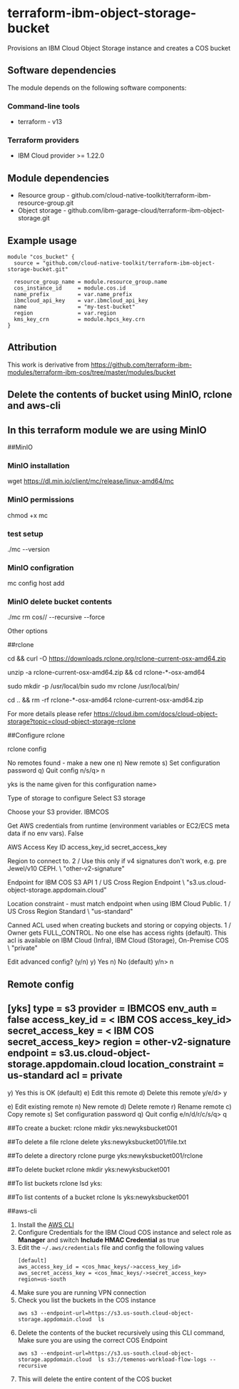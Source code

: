 # terraform-ibm-object-storage-bucket

Provisions an IBM Cloud Object Storage instance and creates a COS bucket


## Software dependencies

The module depends on the following software components:

### Command-line tools

- terraform - v13

### Terraform providers

- IBM Cloud provider >= 1.22.0

## Module dependencies

- Resource group - github.com/cloud-native-toolkit/terraform-ibm-resource-group.git
- Object storage - github.com/ibm-garage-cloud/terraform-ibm-object-storage.git

## Example usage

```hcl-terraform
module "cos_bucket" {
  source = "github.com/cloud-native-toolkit/terraform-ibm-object-storage-bucket.git"

  resource_group_name = module.resource_group.name
  cos_instance_id     = module.cos.id
  name_prefix         = var.name_prefix
  ibmcloud_api_key    = var.ibmcloud_api_key
  name                = "my-test-bucket"
  region              = var.region
  kms_key_crn         = module.hpcs_key.crn
}
```

## Attribution

This work is derivative from https://github.com/terraform-ibm-modules/terraform-ibm-cos/tree/master/modules/bucket


## Delete the contents of bucket using MinIO, rclone and aws-cli
## In this terraform module we are using MinIO

##MinIO
### MinIO installation
wget https://dl.min.io/client/mc/release/linux-amd64/mc
### MinIO permissions
 chmod +x mc
 ### test setup
 ./mc --version
### MinIO configration 
mc config host add <ALIAS> <COS-ENDPOINT> <ACCESS-KEY> <SECRET-KEY> 
### MinIO delete bucket contents
./mc rm cos/<bucket name>/ --recursive --force


Other options 

##rclone

cd && curl -O https://downloads.rclone.org/rclone-current-osx-amd64.zip

unzip -a rclone-current-osx-amd64.zip && cd rclone-*-osx-amd64

sudo mkdir -p /usr/local/bin
sudo mv rclone /usr/local/bin/

cd .. && rm -rf rclone-*-osx-amd64 rclone-current-osx-amd64.zip

For more details please refer https://cloud.ibm.com/docs/cloud-object-storage?topic=cloud-object-storage-rclone

##Configure rclone

rclone config

No remotes found - make a new one
        n) New remote
        s) Set configuration password
        q) Quit config
        n/s/q> n

yks is the name given for this configuration
name> <YOUR NAME>

Type of storage to configure
Select S3 storage

Choose your S3 provider.
IBMCOS

Get AWS credentials from runtime (environment variables or EC2/ECS meta data if no env vars).
False

AWS Access Key ID
access_key_id
secret_access_key

Region to connect to.
2 / Use this only if v4 signatures don't work, e.g. pre Jewel/v10 CEPH.
   \ "other-v2-signature"

Endpoint for IBM COS S3 API
1 / US Cross Region Endpoint
   \ "s3.us.cloud-object-storage.appdomain.cloud"

Location constraint - must match endpoint when using IBM Cloud Public.
1 / US Cross Region Standard
   \ "us-standard"

Canned ACL used when creating buckets and storing or copying objects.
1 / Owner gets FULL_CONTROL. No one else has access rights (default). This acl is available on IBM Cloud (Infra), IBM Cloud (Storage), On-Premise COS
   \ "private"

Edit advanced config? (y/n)
y) Yes
n) No (default)
y/n> n

Remote config
--------------------
[yks]
type = s3
provider = IBMCOS
env_auth = false
access_key_id = < IBM COS access_key_id>
secret_access_key = < IBM COS secret_access_key>
region = other-v2-signature
endpoint = s3.us.cloud-object-storage.appdomain.cloud
location_constraint = us-standard
acl = private
--------------------


y) Yes this is OK (default)
e) Edit this remote
d) Delete this remote
y/e/d> y

e) Edit existing remote
n) New remote
d) Delete remote
r) Rename remote
c) Copy remote
s) Set configuration password
q) Quit config
e/n/d/r/c/s/q> q

##To create a bucket:
rclone mkdir yks:newyksbucket001  

##To delete a file
rclone delete yks:newyksbucket001/file.txt

##To delete a directory
rclone purge  yks:newyksbucket001/rclone

##To delete bucket
rclone mkdir yks:newyksbucket001

##To list buckets
rclone lsd yks:

##To list contents of a bucket
rclone ls yks:newyksbucket001  


##aws-cli
1. Install the [AWS CLI](https://aws.amazon.com/cli/)
2. Configure Credentials for the IBM Cloud COS instance and select role as **Manager** and switch **Include HMAC Credential** as true
3. Edit the `~/.aws/credentials` file and config the following values
    ```
    [default]
    aws_access_key_id = <cos_hmac_keys/->access_key_id>
    aws_secret_access_key = <cos_hmac_keys/->secret_access_key>
    region=us-south
    ```
4. Make sure you are running VPN connection
5. Check you list the buckets in the COS instance
    ```
    aws s3 --endpoint-url=https://s3.us-south.cloud-object-storage.appdomain.cloud  ls
    ```
5. Delete the contents of the bucket recursively using this CLI command, Make sure you are using the correct COS Endpoint
    ```
    aws s3 --endpoint-url=https://s3.us-south.cloud-object-storage.appdomain.cloud  ls s3://temenos-workload-flow-logs --recursive
    ```
6. This will delete the entire content of the COS bucket

